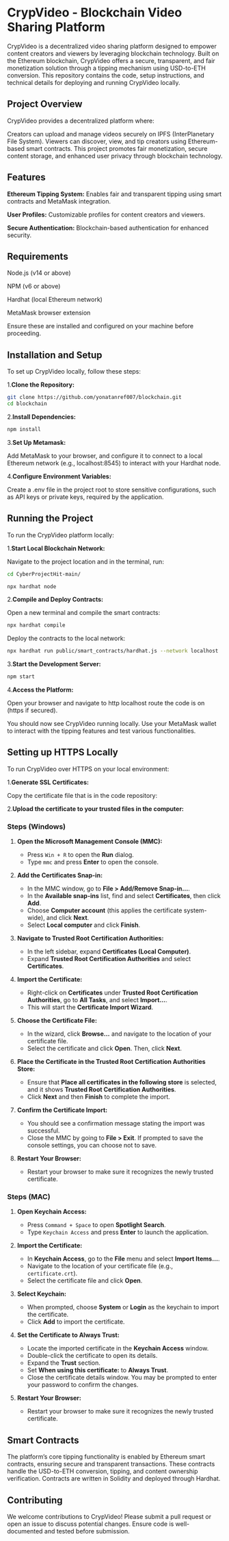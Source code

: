 # CrypVideo - Blockchain Video Sharing Platform

CrypVideo is a decentralized video sharing platform designed to empower content creators and viewers by leveraging blockchain technology. Built on the Ethereum blockchain, CrypVideo offers a secure, transparent, and fair monetization solution through a tipping mechanism using USD-to-ETH conversion. This repository contains the code, setup instructions, and technical details for deploying and running CrypVideo locally.

## Project Overview

CrypVideo provides a decentralized platform where:

Creators can upload and manage videos securely on IPFS (InterPlanetary File System).
Viewers can discover, view, and tip creators using Ethereum-based smart contracts.
This project promotes fair monetization, secure content storage, and enhanced user privacy through blockchain technology.

## Features

**Ethereum Tipping System:** Enables fair and transparent tipping using smart contracts and MetaMask integration.

**User Profiles:** Customizable profiles for content creators and viewers.

**Secure Authentication:** Blockchain-based authentication for enhanced security.

## Requirements

Node.js (v14 or above)

NPM (v6 or above)

Hardhat (local Ethereum network)

MetaMask browser extension


Ensure these are installed and configured on your machine before proceeding.

## Installation and Setup
To set up CrypVideo locally, follow these steps:

1.**Clone the Repository:**

```bash
git clone https://github.com/yonatanref007/blockchain.git
cd blockchain
```

2.**Install Dependencies:**

```bash
npm install
```
3.**Set Up Metamask:**

Add MetaMask to your browser, and configure it to connect to a local Ethereum network (e.g., localhost:8545) to interact with your Hardhat node.

4.**Configure Environment Variables:**

Create a .env file in the project root to store sensitive configurations, such as API keys or private keys, required by the application.

## Running the Project
To run the CrypVideo platform locally:

1.**Start Local Blockchain Network:**

Navigate to the project location and in the terminal, run:
```bash
cd CyberProjectHit-main/
```
```bash
npx hardhat node
```
2.**Compile and Deploy Contracts:**

Open a new terminal and compile the smart contracts:
```bash
npx hardhat compile
```
Deploy the contracts to the local network:
```bash
npx hardhat run public/smart_contracts/hardhat.js --network localhost
```
3.**Start the Development Server:**
```bash
npm start
```
4.**Access the Platform:**

Open your browser and navigate to http localhost route the code is on (https if secured).

You should now see CrypVideo running locally. Use your MetaMask wallet to interact with the tipping features and test various functionalities.


## Setting up HTTPS Locally
To run CrypVideo over HTTPS on your local environment:

1.**Generate SSL Certificates:**

Copy the certificate file that is in the code repository:

2.**Upload the certificate to your trusted files in the computer:**

### Steps (Windows)

1. **Open the Microsoft Management Console (MMC):**
   - Press `Win + R` to open the **Run** dialog.
   - Type `mmc` and press **Enter** to open the console.

2. **Add the Certificates Snap-in:**
   - In the MMC window, go to **File > Add/Remove Snap-in…**.
   - In the **Available snap-ins** list, find and select **Certificates**, then click **Add**.
   - Choose **Computer account** (this applies the certificate system-wide), and click **Next**.
   - Select **Local computer** and click **Finish**.

3. **Navigate to Trusted Root Certification Authorities:**
   - In the left sidebar, expand **Certificates (Local Computer)**.
   - Expand **Trusted Root Certification Authorities** and select **Certificates**.

4. **Import the Certificate:**
   - Right-click on **Certificates** under **Trusted Root Certification Authorities**, go to **All Tasks**, and select **Import…**.
   - This will start the **Certificate Import Wizard**.

5. **Choose the Certificate File:**
   - In the wizard, click **Browse…** and navigate to the location of your certificate file.
   - Select the certificate and click **Open**. Then, click **Next**.

6. **Place the Certificate in the Trusted Root Certification Authorities Store:**
   - Ensure that **Place all certificates in the following store** is selected, and it shows **Trusted Root Certification Authorities**.
   - Click **Next** and then **Finish** to complete the import.

7. **Confirm the Certificate Import:**
   - You should see a confirmation message stating the import was successful.
   - Close the MMC by going to **File > Exit**. If prompted to save the console settings, you can choose not to save.

8. **Restart Your Browser:**
   - Restart your browser to make sure it recognizes the newly trusted certificate.

### Steps (MAC)

1. **Open Keychain Access:**
   - Press `Command + Space` to open **Spotlight Search**.
   - Type `Keychain Access` and press **Enter** to launch the application.

2. **Import the Certificate:**
   - In **Keychain Access**, go to the **File** menu and select **Import Items…**.
   - Navigate to the location of your certificate file (e.g., `certificate.crt`).
   - Select the certificate file and click **Open**.

3. **Select Keychain:**
   - When prompted, choose **System** or **Login** as the keychain to import the certificate.
   - Click **Add** to import the certificate.

4. **Set the Certificate to Always Trust:**
   - Locate the imported certificate in the **Keychain Access** window.
   - Double-click the certificate to open its details.
   - Expand the **Trust** section.
   - Set **When using this certificate:** to **Always Trust**.
   - Close the certificate details window. You may be prompted to enter your password to confirm the changes.

5. **Restart Your Browser:**
   - Restart your browser to make sure it recognizes the newly trusted certificate.

## Smart Contracts
The platform’s core tipping functionality is enabled by Ethereum smart contracts, ensuring secure and transparent transactions. These contracts handle the USD-to-ETH conversion, tipping, and content ownership verification. Contracts are written in Solidity and deployed through Hardhat.

## Contributing

We welcome contributions to CrypVideo! Please submit a pull request or open an issue to discuss potential changes. Ensure code is well-documented and tested before submission.
